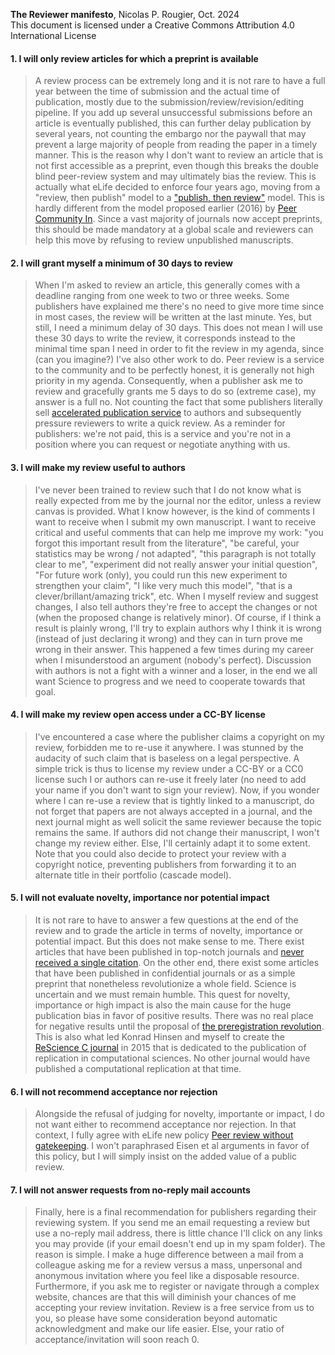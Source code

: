 **The Reviewer manifesto**, Nicolas P. Rougier, Oct. 2024  
This document is licensed under a Creative Commons Attribution 4.0 International License

#### 1. I will only review articles for which a preprint is available</b></summary>
     
> A review process can be extremely long and it is not rare to have a full year between the time of submission and the actual time of publication, mostly due to the submission/review/revision/editing pipeline. If you add up several unsuccessful submissions before an article is eventually published, this can further delay publication by several years, not counting the embargo nor the paywall that may prevent a large majority of people from reading the paper in a timely manner. This is the reason why I don't want to review an article that is not first accessible as a preprint, even though this breaks the double blind peer-review system and may ultimately bias the review. This is actually what eLife decided to enforce four years ago, moving from a "review, then publish" model to a ["publish, then review"](https://doi.org/10.7554/eLife.64910) model. This is hardly different from the model proposed earlier (2016) by [Peer Community In](https://peercommunityin.org/). Since a vast majority of journals now accept preprints, this should be made mandatory at a global scale and reviewers can help this move by refusing to review unpublished manuscripts.

#### 2. I will grant myself a minimum of 30 days to review

> When I'm asked to review an article, this generally comes with a deadline ranging from one week to two or three weeks. Some publishers have explained me there's no need to give more time since in most cases, the review will be written at the last minute. Yes, but still, I need a minimum delay of 30 days. This does not mean I will use these 30 days to write the review, it corresponds instead to the minimal time span I need in order to fit the review in my agenda, since (can you imagine?) I've also other work to do. Peer review is a service to the community and to be perfectly honest, it is generally not high priority in my agenda. Consequently, when a publisher ask me to review and gracefully grants me 5 days to do so (extreme case), my answer is a full no. Not counting the fact that some publishers literally sell [accelerated publication service](https://taylorandfrancis.com/partnership/commercial/accelerated-publication/) to authors and subsequently pressure reviewers to write a quick review. As a reminder for publishers: we're not paid, this is a service and you're not in a position where you can request or negotiate anything with us.

#### 3. I will make my review useful to authors

> I've never been trained to review such that I do not know what is really expected from me by the journal nor the editor, unless a review canvas is provided. What I know however, is the kind of comments I want to receive when I submit my own manuscript. I want to receive critical and useful comments that can help me improve my work: "you forgot this important result from the literature", "be careful, your statistics may be wrong / not adapted", "this paragraph is not totally clear to me", "experiment did not really answer your initial question", "For future work (only), you could run this new experiment to strengthen your claim", "I like very much this model", "that is a clever/brillant/amazing trick", etc.  When I myself review and suggest changes, I also tell authors they're free to accept the changes or not (when the proposed change is relatively minor). Of course, if I think a result is plainly wrong, I'll try to explain authors why I think it is wrong (instead of just declaring it wrong) and they can in turn prove me wrong in their answer. This happened a few times during my career when I misunderstood an argument (nobody's perfect). Discussion with authors is not a fight with a winner and a loser, in the end we all want Science to progress and we need to cooperate towards that goal.

#### 4. I will make my review open access under a CC-BY license

> I've encountered a case where the publisher claims a copyright on my review, forbidden me to re-use it anywhere. I was stunned by the audacity of such claim that is baseless on a legal perspective. A simple trick is thus to license my review under a CC-BY or a CC0 license such I or authors can re-use it freely later (no need to add your name if you don't want to sign your review). Now, if you wonder where I can re-use a review that is tightly linked to a manuscript, do not forget that papers are not always accepted in a journal, and the next journal might as well solicit the same reviewer because the topic remains the same. If authors did not change their manuscript, I won't change my review either. Else, I'll certainly adapt it to some extent. Note that you could also decide to protect your review with a copyright notice, preventing publishers from forwarding it to an alternate title in their portfolio (cascade model).

#### 5. I will not evaluate novelty, importance nor potential impact

> It is not rare to have to answer a few questions at the end of the review and to grade the article in terms of novelty, importance or potential impact. But this does not make sense to me. There exist articles that have been published in top-notch journals and [never received a single citation](https://www.nature.com/articles/d41586-017-08404-0). On the other end, there exist some articles that have been published in confidential journals or as a simple preprint that nonetheless revolutionize a whole field. Science is uncertain and we must remain humble. This quest for novelty, importance or high impact is also the main cause for the huge publication bias in favor of positive results. There was no real place for negative results until the proposal of [the preregistration revolution](https://doi.org/10.1073/pnas.1708274114). This is also what led Konrad Hinsen and myself to create the [ReScience C journal](https://doi.org/10.7717/peerj-cs.142) in 2015 that is dedicated to the publication of replication in computational sciences. No other journal would have published a computational replication at that time.

#### 6. I will not recommend acceptance nor rejection

> Alongside the refusal of judging for novelty, importante or impact, I do not want either to recommend acceptance nor rejection. In that context, I fully agree with eLife new policy [Peer review without gatekeeping](https://doi.org/10.7554/eLife.83889). I won't paraphrased Eisen et al arguments in favor of this policy, but I will simply insist on the added value of a public review.

#### 7. I will not answer requests from no-reply mail accounts

> Finally, here is a final recommendation for publishers regarding their reviewing system. If you send me an email requesting a review but use a no-reply mail address, there is little chance I'll click on any links you may provide (if your email doesn't end up in my spam folder). The reason is simple. I make a huge difference between a mail from a colleague asking me for a review versus a mass, unpersonal and anonymous invitation where you feel like a disposable resource. Furthermore, if you ask me to register or navigate through a complex website, chances are that this will diminish your chances of me accepting your review invitation.  Review is a free service from us to you, so please have some consideration beyond automatic acknowledgment and make our life easier. Else, your ratio of acceptance/invitation will soon reach 0.
